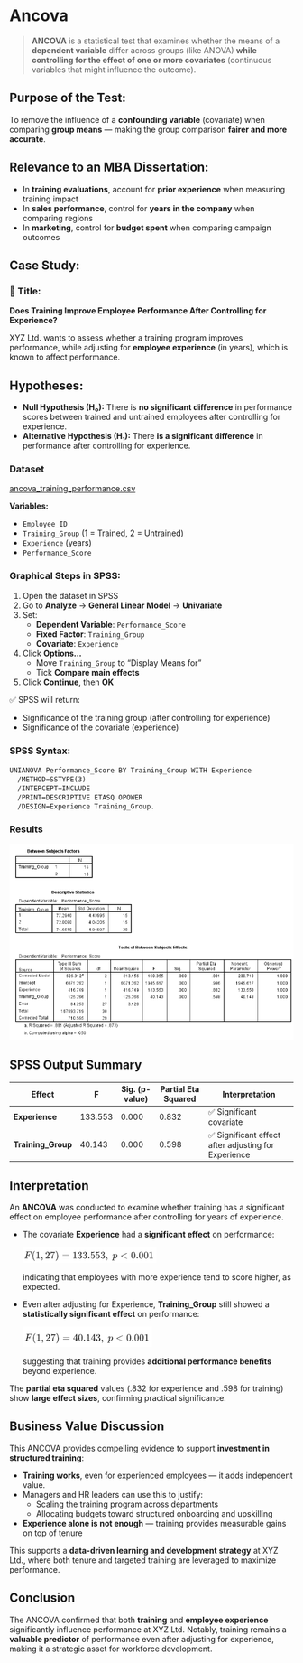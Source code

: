 # Ancova

> **ANCOVA** is a statistical test that examines whether the means of a **dependent variable** differ across groups (like ANOVA) **while controlling for the effect of one or more covariates** (continuous variables that might influence the outcome).

## **Purpose of the Test:**

To remove the influence of a **confounding variable** (covariate) when comparing **group means** — making the group comparison **fairer and more accurate**.

## **Relevance to an MBA Dissertation:**

- In **training evaluations**, account for **prior experience** when measuring training impact
- In **sales performance**, control for **years in the company** when comparing regions
- In **marketing**, control for **budget spent** when comparing campaign outcomes

## **Case Study:**

### 🧾 Title:

**Does Training Improve Employee Performance After Controlling for Experience?**

XYZ Ltd. wants to assess whether a training program improves performance, while adjusting for **employee experience** (in years), which is known to affect performance.

## **Hypotheses:**

- **Null Hypothesis (H₀):**
   There is **no significant difference** in performance scores between trained and untrained employees after controlling for experience.
- **Alternative Hypothesis (H₁):**
   There **is a significant difference** in performance after controlling for experience.

### Dataset

 [ancova_training_performance.csv](../../datasets/ancova_training_performance.csv) 

**Variables:**

- `Employee_ID`
- `Training_Group` (1 = Trained, 2 = Untrained)
- `Experience` (years)
- `Performance_Score`

### **Graphical Steps in SPSS:**

1. Open the dataset in SPSS
2. Go to **Analyze** → **General Linear Model** → **Univariate**
3. Set:
   - **Dependent Variable**: `Performance_Score`
   - **Fixed Factor**: `Training_Group`
   - **Covariate**: `Experience`
4. Click **Options…**
   - Move `Training_Group` to “Display Means for”
   - Tick **Compare main effects**
5. Click **Continue**, then **OK**

✅ SPSS will return:

- Significance of the training group (after controlling for experience)
- Significance of the covariate (experience)

### SPSS Syntax:

```spss
UNIANOVA Performance_Score BY Training_Group WITH Experience
  /METHOD=SSTYPE(3)
  /INTERCEPT=INCLUDE
  /PRINT=DESCRIPTIVE ETASQ OPOWER
  /DESIGN=Experience Training_Group.
```

### Results

![image-20250714132419985](./../../images/image-20250714132419985.png)

## **SPSS Output Summary**

| Effect             | F       | Sig. (p-value) | Partial Eta Squared | Interpretation                                      |
| ------------------ | ------- | -------------- | ------------------- | --------------------------------------------------- |
| **Experience**     | 133.553 | 0.000          | 0.832               | ✅ Significant covariate                             |
| **Training_Group** | 40.143  | 0.000          | 0.598               | ✅ Significant effect after adjusting for Experience |

##  **Interpretation**

An **ANCOVA** was conducted to examine whether training has a significant effect on employee performance after controlling for years of experience.

- The covariate **Experience** had a **significant effect** on performance:

  ![image-20250714132535108](./../../images/image-20250714132535108.png)

  indicating that employees with more experience tend to score higher, as expected.

- Even after adjusting for Experience, **Training_Group** still showed a **statistically significant effect** on performance:

  ![image-20250714132556174](./../../images/image-20250714132556174.png)

  suggesting that training provides **additional performance benefits** beyond experience.

The **partial eta squared** values (.832 for experience and .598 for training) show **large effect sizes**, confirming practical significance.

## **Business Value Discussion**

This ANCOVA provides compelling evidence to support **investment in structured training**:

- **Training works**, even for experienced employees — it adds independent value.
- Managers and HR leaders can use this to justify:
  - Scaling the training program across departments
  - Allocating budgets toward structured onboarding and upskilling
- **Experience alone is not enough** — training provides measurable gains on top of tenure

This supports a **data-driven learning and development strategy** at XYZ Ltd., where both tenure and targeted training are leveraged to maximize performance.

## **Conclusion**

The ANCOVA confirmed that both **training** and **employee experience** significantly influence performance at XYZ Ltd. Notably, training remains a **valuable predictor** of performance even after adjusting for experience, making it a strategic asset for workforce development.